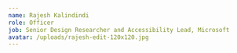 ```yaml
---
name: Rajesh Kalindindi
role: Officer
job: Senior Design Researcher and Accessibility Lead, Microsoft
avatar: /uploads/rajesh-edit-120x120.jpg
---
```

